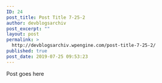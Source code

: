 ```yaml
---
ID: 24
post_title: Post Title 7-25-2
author: devblogsarchiv
post_excerpt: ""
layout: post
permalink: >
  http://devblogsarchiv.wpengine.com/post-title-7-25-2/
published: true
post_date: 2019-07-25 09:53:23
---
```

Post goes here
